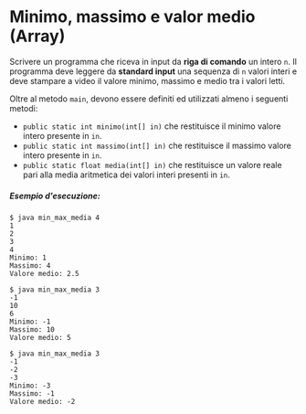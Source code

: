 # Minimo, massimo e valor medio (Array)

Scrivere un programma che riceva in input da **riga di comando** un intero `n`.
Il programma deve leggere da **standard input** una sequenza di `n` valori interi e deve stampare a video il valore minimo, massimo e medio tra i valori letti.

Oltre al metodo `main`, devono essere definiti ed utilizzati almeno i seguenti metodi:
* `public static int minimo(int[] in)` che restituisce il minimo valore intero presente in `in`.
* `public static int massimo(int[] in)` che restituisce il massimo valore intero presente in `in`.
* `public static float media(int[] in)` che restituisce un valore reale pari alla media aritmetica dei valori interi presenti in `in`.

##### Esempio d'esecuzione:

```text
$ java min_max_media 4
1
2
3
4
Minimo: 1
Massimo: 4
Valore medio: 2.5

$ java min_max_media 3
-1
10
6 
Minimo: -1
Massimo: 10
Valore medio: 5

$ java min_max_media 3
-1
-2
-3
Minimo: -3
Massimo: -1
Valore medio: -2
```
